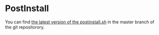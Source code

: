 # PostInstall

You can find [the latest version of the postinstall.sh](https://raw.githubusercontent.com/felbinger/AdminGuide/master/postinstall.sh) in the master branch of the git repositorory.

<asciinema-player src="../../cast/postinstall.cast"></asciinema-player>
